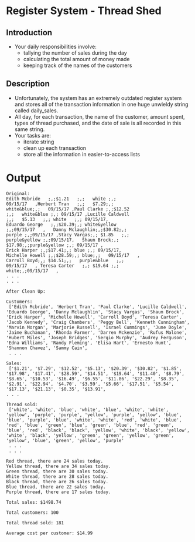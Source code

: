 # Register System - Thread Shed

## Introduction
- Your daily responsibilities involve:
	- tallying the number of sales during the day
	- calculating the total amount of money made
	- keeping track of the names of the customers

## Description
 - Unfortunately, the system has an extremely outdated register system and stores all of the transaction information in one huge unwieldy string called daily_sales.
 - All day, for each transaction, the name of the customer, amount spent, types of thread purchased, and the date of sale is all recorded in this same string. 
 - Your tasks are:
 	- iterate string
 	- clean up each transaction
 	- store all the information in easier-to-access lists

# Output
```
Original: 
Edith Mcbride   ;,;$1.21   ;,;   white ;,; 
09/15/17   ,Herbert Tran   ;,;   $7.29;,; 
white&blue;,;   09/15/17 ,Paul Clarke ;,;$12.52 
;,;   white&blue ;,; 09/15/17 ,Lucille Caldwell   
;,;   $5.13   ;,; white   ;,; 09/15/17,
Eduardo George   ;,;$20.39;,; white&yellow 
;,;09/15/17   ,   Danny Mclaughlin;,;$30.82;,;   
purple ;,;09/15/17 ,Stacy Vargas;,; $1.85   ;,; 
purple&yellow ;,;09/15/17,   Shaun Brock;,; 
$17.98;,;purple&yellow ;,; 09/15/17 , 
Erick Harper ;,;$17.41;,; blue ;,; 09/15/17, 
Michelle Howell ;,;$28.59;,; blue;,;   09/15/17   , 
Carroll Boyd;,; $14.51;,;   purple&blue   ;,;   
09/15/17   , Teresa Carter   ;,; $19.64 ;,; 
white;,;09/15/17   , 
. . . 
. . . 

After Clean Up:

Customers:
 ['Edith Mcbride', 'Herbert Tran', 'Paul Clarke', 'Lucille Caldwell', 'Eduardo George', 'Danny Mclaughlin', 'Stacy Vargas', 'Shaun Brock', 'Erick Harper', 'Michelle Howell', 'Carroll Boyd', 'Teresa Carter', 'Jacob Kennedy', 'Craig Chambers', 'Peggy Bell', 'Kenneth Cunningham', 'Marvin Morgan', 'Marjorie Russell', 'Israel Cummings', 'June Doyle', 'Jaime Buchanan', 'Rhonda Farmer', 'Darren Mckenzie', 'Rufus Malone', 'Hubert Miles', 'Joseph Bridges', 'Sergio Murphy', 'Audrey Ferguson', 'Edna Williams', 'Randy Fleming', 'Elisa Hart', 'Ernesto Hunt', 'Shannon Chavez', 'Sammy Cain', 
 . . .

Sales:
 ['$1.21', '$7.29', '$12.52', '$5.13', '$20.39', '$30.82', '$1.85', '$17.98', '$17.41', '$28.59', '$14.51', '$19.64', '$11.40', '$8.79', '$8.65', '$10.53', '$16.49', '$6.55', '$11.86', '$22.29', '$8.35', '$2.91', '$22.94', '$4.70', '$3.59', '$5.66', '$17.51', '$5.54', '$17.13', '$21.13', '$0.35', '$13.91', 
. . . 

Thread sold:
 ['white', 'white', 'blue', 'white', 'blue', 'white', 'white', 'yellow', 'purple', 'purple', 'yellow', 'purple', 'yellow', 'blue', 'blue', 'purple', 'blue', 'white', 'white', 'red', 'white', 'blue', 'red', 'blue', 'green', 'blue', 'green', 'blue', 'red', 'green', 'blue', 'red', 'black', 'black', 'yellow', 'white', 'black', 'yellow', 'white', 'black', 'yellow', 'green', 'green', 'yellow', 'green', 'yellow', 'blue', 'green', 'yellow', 'purple'
 . . .
 . . .

Red thread, there are 24 sales today.
Yellow thread, there are 34 sales today.
Green thread, there are 30 sales today.
White thread, there are 28 sales today.
Black thread, there are 26 sales today.
Blue thread, there are 22 sales today.
Purple thread, there are 17 sales today.

Total sales: $1498.74

Total customers: 100

Total thread sold: 181

Average cost per customer: $14.99
```